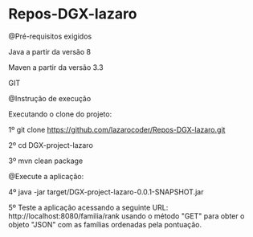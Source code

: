 # Repos-DGX-lazaro

@Pré-requisitos exigidos

Java a partir da versão 8 

Maven a partir da versão 3.3 

GIT

@Instrução de execução

Executando o clone do projeto: 


1º
git clone  https://github.com/lazarocoder/Repos-DGX-lazaro.git


2º
cd DGX-project-lazaro

3º
mvn clean package  


@Execute a aplicação: 

4º
java -jar target/DGX-project-lazaro-0.0.1-SNAPSHOT.jar  

5º
Teste a aplicação acessando a seguinte URL: http://localhost:8080/familia/rank usando o método "GET" para obter o objeto "JSON" com as famílias ordenadas pela pontuação.










